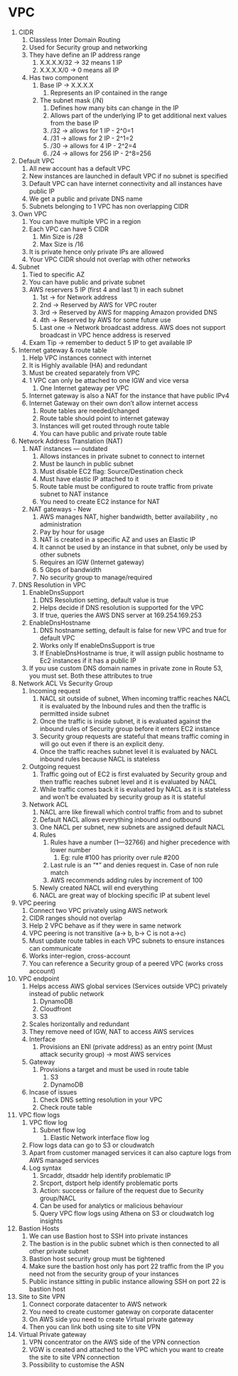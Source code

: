 # VPC

1. CIDR
    1. Classless Inter Domain Routing
    2. Used for Security group and networking
    3. They have define an IP address range
        1. X.X.X.X/32 -> 32 means 1 IP
        2. X.X.X.X/0 -> 0 means all IP
    4. Has two component
        1. Base IP -> X.X.X.X
            1. Represents an IP contained in the range
        2. The subnet mask (/N)
            1. Defines how many bits can change in the IP
            2. Allows part of the underlying IP to get additional next values from the base IP
            3. /32 -> allows for 1 IP - 2^0=1
            4. /31 -> allows for 2 IP - 2^1=2
            5. /30 -> allows for 4 IP - 2^2=4
            6. /24 -> allows for 256 IP - 2^8=256
2. Default VPC
    1. All new account has a default VPC
    2. New instances are launched in default VPC if no subnet is specified
    3. Default VPC can have internet connectivity and all instances have public IP
    4. We get a public and private DNS name
    5. Subnets belonging to 1 VPC has non overlapping CIDR
3. Own VPC
    1. You can have multiple VPC in a region
    2. Each VPC can have 5 CIDR 
        1. Min Size is /28
        2. Max Size is /16
    3. It is private hence only private IPs are allowed
    4. Your VPC CIDR should not overlap with other networks
4. Subnet
    1. Tied to specific AZ
    2. You can have public and private subnet
    3. AWS reservers 5 IP (first 4 and last 1) in each subnet
        1. 1st -> for Network address
        2. 2nd -> Reserved by AWS for VPC router
        3. 3rd -> Reserved by AWS for mapping Amazon provided DNS
        4. 4th -> Reserved by AWS for some future use
        5. Last one -> Network broadcast address. AWS does not support broadcast in VPC hence address is reserved
    4. Exam Tip -> remember to deduct 5 IP to get available IP
5. Internet gateway & route table
    1. Help VPC instances connect with internet
    2. It is Highly available (HA) and redundant
    3. Must be created separately from VPC
    4. 1 VPC can only be attached to one IGW and vice versa
        1. One Internet gateway per VPC
    5. Internet gateway is also a NAT for the instance that have public IPv4
    6. Internet Gateway on their own don’t allow internet access
        1. Route tables are needed/changed
        2. Route table should point to internet gateway
        3. Instances will get routed through route table
        4. You can have public and private route table
6. Network Address Translation (NAT)
    1. NAT instances — outdated
        1. Allows instances in private subnet to connect to internet
        2. Must be launch in public subnet
        3. Must disable EC2 flag: Source/Destination check
        4. Must have elastic IP attached to it
        5. Route table must be configured to route traffic from private subnet to NAT instance
        6. You need to create EC2 instance for NAT
    2. NAT gateways - New
        1. AWS manages NAT, higher bandwidth, better availability , no administration 
        2. Pay by hour for usage
        3. NAT is created in a specific AZ and uses an Elastic IP
        4. It cannot be used by an instance in that subnet, only be used by other subnets
        5. Requires an IGW (Internet gateway)
        6. 5 Gbps of bandwidth
        7. No security group to manage/required
7. DNS Resolution in VPC
    1. EnableDnsSupport 
        1. DNS Resolution setting, default value is true
        2. Helps decide if DNS resolution is supported for the VPC
        3. If true, queries the AWS DNS server at 169.254.169.253
    2. EnableDnsHostname
        1. DNS hostname setting, default is false for new VPC and true for default VPC
        2. Works only If enableDnsSupport is true
        3. If EnableDnsHostname is true, it will assign public hostname to Ec2 instances if it has a public IP
    3. If you use custom DNS domain names in private zone in Route 53, you must set. Both these attributes to true
8. Network ACL Vs Security Group
    1. Incoming request
        1. NACL sit outside of subnet, When incoming traffic reaches NACL it is evaluated by the Inbound rules and then the traffic is permitted inside subnet
        2. Once the traffic is inside subnet, it is evaluated against the inbound rules of Security group before it enters EC2 instance
        3. Security group requests are stateful that means traffic coming in will go out even if there is an explicit deny.
        4. Once the traffic reaches subnet level it is evaluated by NACL inbound rules because NACL is stateless
    2. Outgoing request
        1. Traffic going out of EC2 is first evaluated by Security group and then traffic reaches subnet level and it is evaluated by NACL
        2. While traffic comes back it is evaluated by NACL as it is stateless and won’t be evaluated by security group as it is stateful
    3. Network ACL
        1. NACL arre like firewall which control traffic from and to subnet
        2. Default NACL allows everything inbound and outbound
        3. One NACL per subnet, new subnets are assigned default NACL
        4. Rules
            1. Rules have a  number (1—32766) and higher precedence with lower number
                1. Eg: rule #100 has priority over rule #200
            2. Last rule is an “*” and denies request in. Case of non rule match
            3. AWS recommends adding rules by increment of 100
        5. Newly created NACL will end everything
        6. NACL are great way of blocking specific IP at subent level
9. VPC peering
    1. Connect two VPC privately using AWS network
    2. CIDR ranges should not overlap
    3. Help 2 VPC behave as if they were in same network
    4. VPC peering is not transitive (a-> b, b-> C is not a->c)
    5. Must update route tables in each VPC subnets to ensure instances can communicate
    6. Works inter-region, cross-account
    7. You can reference a Security group of a peered VPC (works cross account)
10. VPC endpoint
    1. Helps access AWS global services (Services outside VPC) privately instead of public network
        1. DynamoDB
        2. Cloudfront
        3. S3
    2. Scales horizontally and redundant
    3. They remove need of IGW, NAT to access AWS services
    4. Interface
        1. Provisions an ENI (private address) as an entry point (Must attack security group) -> most AWS services
    5. Gateway
        1. Provisions a target and must be used in route table
            1. S3
            2. DynamoDB
    6. Incase of issues
        1. Check DNS setting resolution in your VPC
        2. Check route table
11. VPC flow logs
    1. VPC flow log
        1. Subnet flow log
            1. Elastic Network interface flow log
    2. Flow logs data can go to S3 or cloudwatch
    3. Apart from customer managed services it can also capture logs from AWS managed services
    4. Log syntax
        1. Srcaddr, dtsaddr help identify problematic IP
        2. Srcport, dstport help identify problematic ports
        3. Action: success or failure of the request due to Security group/NACL
        4. Can be used for analytics or malicious behaviour
        5. Query VPC flow logs using Athena on S3 or cloudwatch log insights
12. Bastion Hosts
    1. We can use Bastion host to SSH into private instances
    2. The bastion is in the public subnet which is then connected to all other private subnet
    3. Bastion host security group must be tightened
    4. Make sure the bastion host only has port 22 traffic from the IP you need not from the security group of your instances
    5. Public instance sitting in public instance allowing SSH on port 22 is bastion host
13. Site to Site VPN
    1. Connect corporate datacenter to AWS network
    2. You need to create customer gateway on corporate datacenter
    3. On AWS side you need to create Virtual private gateway
    4. Then you can link both using site to site VPN
14. Virtual Private gateway
    1. VPN concentrator on the AWS side of the VPN connection
    2. VGW is created and attached to the VPC which you want to create the site to site VPN connection
    3. Possibility to customise the ASN
